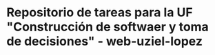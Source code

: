 # Repositorio de tareas para la UF "Construcción de softwaer y toma de decisiones"  - web-uziel-lopez

